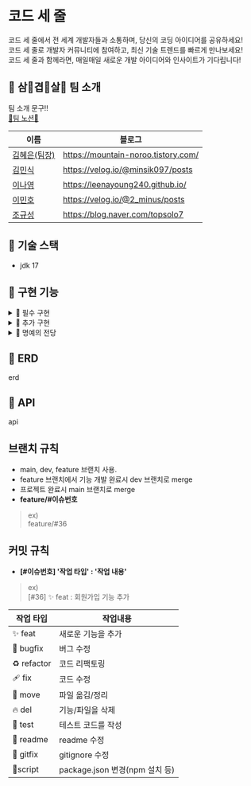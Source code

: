 # 코드 세 줄
코드 세 줄에서 전 세계 개발자들과 소통하며, 당신의 코딩 아이디어를 공유하세요!  
코드 세 줄로 개발자 커뮤니티에 참여하고, 최신 기술 트렌드를 빠르게 만나보세요!  
코드 세 줄과 함께라면, 매일매일 새로운 개발 아이디어와 인사이트가 기다립니다!  

## 👥 삼🥓겹🥓살🥓 팀 소개
팀 소개 문구!!  
[🥓팀 노션🥓](https://www.notion.so/teamsparta/c9451bbd45cb4097a00f5e7b154fe6da?pvs=4)

| 이름                                        | 블로그                                 |
|-------------------------------------------|-------------------------------------|
| [김혜은(팀장)](https://github.com/MetroDefro) | https://mountain-noroo.tistory.com/ |
| [김민식](https://github.com/minsik0)         | https://velog.io/@minsik097/posts   | 
| [이나영](https://github.com/LeeNaYoung240)   | https://leenayoung240.github.io/    |
| [이민호](https://github.com/2minus)          | https://velog.io/@2_minus/posts     |
| [조규성](https://github.com/Imnotcoderdude)  | https://blog.naver.com/topsolo7     |

## 🔧 기술 스택
- jdk 17

## 🎯 구현 기능
<details>
<summary>🥉 필수 구현</summary>
<div markdown="1">

- [x] 1 단계
- [ ] 2 단계
- [ ] 3 단계
- [ ] 4 단계
</div>
</details>

<details>
<summary>🥈 추가 구현</summary>
<div markdown="1">

- [x] 1 단계
- [ ] 2 단계
- [ ] 3 단계
- [ ] 4 단계
</div>
</details>

<details>
<summary>🥇 명예의 전당</summary>
<div markdown="1">

- [x] 1 단계
- [ ] 2 단계
- [ ] 3 단계
- [ ] 4 단계
</div>
</details>

## 📑 ERD
erd

## 📑 API
api

## 브랜치 규칙
- main, dev, feature 브랜치 사용.
- feature 브랜치에서 기능 개발 완료시 dev 브랜치로 merge
- 프로젝트 완료시 main 브랜치로 merge
- **feature/#이슈번호**
> ex)  
> feature/#36

## 커밋 규칙
- **[#이슈번호] '작업 타입' : '작업 내용'**
> ex)  
> [#36] ✨ feat : 회원가입 기능 추가

| 작업 타입 | 작업내용 |
| --- | --- |
| ✨ feat | 새로운 기능을 추가 |
| 🐛 bugfix | 버그 수정 |
| ♻️ refactor | 코드 리팩토링 |
| 🩹 fix | 코드 수정 |
| 🚚 move | 파일 옮김/정리 |
| 🔥 del | 기능/파일을 삭제 |
| 🍻 test | 테스트 코드를 작성 |
| 🎨 readme | readme 수정 |
| 🙈 gitfix | gitignore 수정 |
| 🔨script | package.json 변경(npm 설치 등) |
